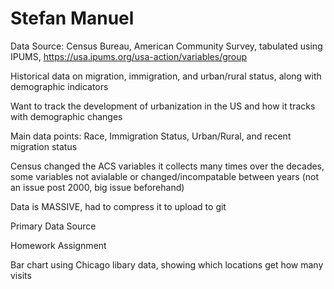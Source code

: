 # Stefan Manuel


Data Source: Census Bureau, American Community Survey, tabulated using IPUMS, https://usa.ipums.org/usa-action/variables/group

Historical data on migration, immigration, and urban/rural status, along with demographic indicators

Want to track the development of urbanization in the US and how it tracks with demographic changes

Main data points: Race, Immigration Status, Urban/Rural, and recent migration status

Census changed the ACS variables it collects many times over the decades, some variables not avialable or changed/incompatable between years (not an issue post 2000, big issue beforehand)

Data is MASSIVE, had to compress it to upload to git

Primary Data Source


Homework Assignment

Bar chart using Chicago libary data, showing which locations get how many visits


